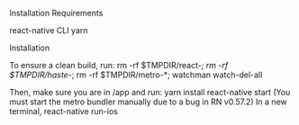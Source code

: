 Installation Requirements

react-native CLI
yarn

Installation

To ensure a clean build, run:
rm -rf $TMPDIR/react-*; rm -rf $TMPDIR/haste-*; rm -rf $TMPDIR/metro-*; watchman watch-del-all

Then, make sure you are in /app and run:
yarn install
react-native start (You must start the metro bundler manually due to a bug in RN v0.57.2)
In a new terminal, react-native run-ios 

